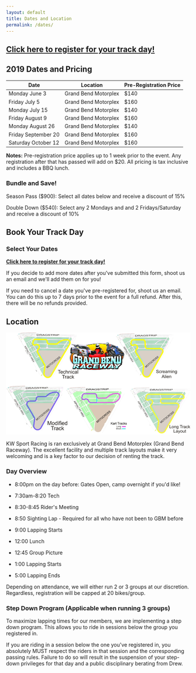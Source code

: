 ```yaml
---
layout: default
title: Dates and Location
permalink: /dates/
---
```


## **[Click here to register for your track day!](https://docs.google.com/forms/d/e/1FAIpQLSfXxoXyAZj-RoIbvjBm7NQ-eV_sfsFmA6GQai8sVlSCH0KQDw/viewform)**

## 2019 Dates and Pricing

| Date | Location | Pre-Registration Price |
| -- | -- | -- |
| Monday June 3 | Grand Bend Motorplex | $140 |
| Friday July 5 | Grand Bend Motorplex | $160 | 
| Monday July 15 | Grand Bend Motorplex | $140 |
| Friday August 9 | Grand Bend Motorplex | $160 |
| Monday August 26 | Grand Bend Motorplex | $140 | 
| Friday September 20 | Grand Bend Motorplex | $160 |
| Saturday October 12 | Grand Bend Motorplex | $160 |

**Notes:** Pre-registration price applies up to 1 week prior to the event. Any registration after that has passed will add on $20. All pricing is tax inclusive and includes a BBQ lunch.

### Bundle and Save!

Season Pass ($900): Select all dates below and receive a discount of 15%

Double Down ($540): Select any 2 Mondays and and 2 Fridays/Saturday and receive a discount of 10%

## Book Your Track Day

### Select Your Dates

**[Click here to register for your track day!](https://docs.google.com/forms/d/e/1FAIpQLSfXxoXyAZj-RoIbvjBm7NQ-eV_sfsFmA6GQai8sVlSCH0KQDw/viewform)**

If you decide to add more dates after you've submitted this form, shoot us an email and we'll add them on for you!

If you need to cancel a date you've pre-registered for, shoot us an email. You can do this up to 7 days prior to the event for a full refund. After this, there will be no refunds provided.

## Location

![gb](/img/raceway.jpg)

KW Sport Racing is ran exclusively at Grand Bend Motorplex (Grand Bend Raceway). The excellent facility and multiple track layouts make it very welcoming and is a key factor to our decision of renting the track.

### Day Overview

- 8:00pm on the day before: Gates Open, camp overnight if you'd like!

- 7:30am-8:20 Tech

- 8:30-8:45 Rider's Meeting

- 8:50 Sighting Lap - Required for all who have not been to GBM before

- 9:00 Lapping Starts

- 12:00 Lunch

- 12:45 Group Picture

- 1:00 Lapping Starts

- 5:00 Lapping Ends

Depending on attendance, we will either run 2 or 3 groups at our discretion. Regardless, registration will be capped at 20 bikes/group.

### Step Down Program (Applicable when running 3 groups)

To maximize lapping times for our members, we are implementing a step down program. This allows you to ride in sessions below the group you registered in.

If you are riding in a session below the one you've registered in, you absolutely MUST respect the riders in that session and the corresponding passing rules. Failure to do so will result in the suspension of your step-down privileges for that day and a public disciplinary berating from Drew.
